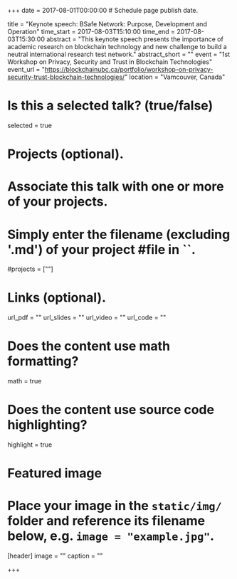 +++
date = 2017-08-01T00:00:00  # Schedule page publish date.

title = "Keynote speech: BSafe Network: Purpose, Development and Operation"
time_start = 2017-08-03T15:10:00
time_end = 2017-08-03T15:30:00
abstract = "This keynote speech presents the importance of academic research on blockchain technology and new challenge to build a neutral international research test network."
abstract_short = ""
event = "1st Workshop on Privacy, Security and Trust in Blockchain Technologies"
event_url = "https://blockchainubc.ca/portfolio/workshop-on-privacy-security-trust-blockchain-technologies/"
location = "Vamcouver, Canada"

# Is this a selected talk? (true/false)
selected = true

# Projects (optional).
#   Associate this talk with one or more of your projects.
#   Simply enter the filename (excluding '.md') of your project #file in ``.
#projects = [""]

# Links (optional).
url_pdf = ""
url_slides = ""
url_video = ""
url_code = ""

# Does the content use math formatting?
math = true

# Does the content use source code highlighting?
highlight = true

# Featured image
# Place your image in the `static/img/` folder and reference its filename below, e.g. `image = "example.jpg"`.
[header]
image = ""
caption = ""

+++

